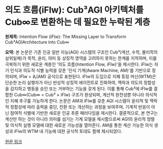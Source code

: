 # 의도 흐름(iFlw): Cub³AGI 아키텍처를 Cub∞로 변환하는 데 필요한 누락된 계층

**원제목:** Intention Flow (iFlw): The Missing Layer to Transform Cub³AGIArchitecture into Cub∞

**요약:** 본 논문은 기존 인공 일반 지능(AGI) 시스템의 구조인 Cub³(계산, 수학, 물리학의 삼위일체)가 목적, 윤리, 의미 등 상징적 영역을 고려하지 못하는 한계를 지적하며, 이를 극복하기 위한 새로운 계층인 '의도 흐름(Intention Flow, iFlw)'을 제시한다. iFlw는 자기 인식과 의도적 식별 능력을 갖춘 '인식 기계(Aware Machine, AM)'를 기반으로 정의되며,  iFlw = ∂ₜ(AM) 공식으로 표현된다.  iFlw의 도입으로 지혜 튜링 머신(WTM)은 단순한 논리 실행자가 아닌 반성적 상징적 에이전트로 진화하여, 맥락과 의도의 정합성을 감지하고 행동을 승인 또는 거부하는 기능을 갖게 된다.  이를 통해 Cub³에 iFlw를 결합한 Cub∞(Cub∞ = Cub³ × iFlw) 구조가 완성되며,  계산적 완전성뿐 아니라 의식적인 지혜 추구를 가능하게 한다.  논문은 AM과 iFlw를 갖춘 AGI 시스템이 윤리적 및 맥락적 정합성에 따라 출력을 중단, 전환 또는 개선하는 과정을 보여주며,  기계적 반응이 아닌 참여적 식별에 기반한 새로운 인공 추론 패러다임을 제시한다.  결론적으로,  본 연구는 계산만 하는 것이 아니라 의미를 섬기는 기계 모델을 제시함으로써 AGI의 윤리적 정렬 및 의식적 실행 모델에 대한 새로운 가능성을 열어준다.  AM을 통한 계산 가능한 의식 생성과 iFlw의 WTM 내 기능에 대한 공식적 토대도 함께 제시되었다.

[원문 링크](https://www.preprints.org/frontend/manuscript/9fcaf80792bf1460b61a7b4fb2edc88e/download_pub)
